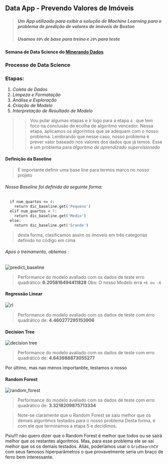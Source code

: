 ## Data App - Prevendo Valores de Imóveis
> ##### Um App utilizado para exibir a solução de Machine Learning para o problema de predição de valores de imóveis de Boston
> ##### Usamos ``` 80% ``` de base para treino e ```20%``` para teste
####  Semana de Data Science do [Minerando Dados](https://minerandodados.com.br/)
### Processo de Data Science 
### Etapas:

1. *Coleta de Dados*
2. *Limpeza e Formatação*
3. *Análise e Exploração* 
4. *Criação de Modelo*
5. *Interpretação de Resultado de Modelo*

>> Vou pular algumas etapas e ir logo para a etapa ```4 ``` que tem foco na conclusão de ecolha de algoritmo vencedor.
Nessa etapa, aplicamos os algorimtos que se adequam com o nosso problema. Lembrando que nesse caso, nosso problema é prever valor baseado nos valores dos dados que já temos. Esse é um problema para *algoritmo de aprendizado supervisionado*
#### Definição da Baseline
> É importante definir uma base line para termos marco no nosso projeto 
###### Nossa Baseline foi definida da seguinte forma:
```def retorna_baseline(num_quartos):
  if num_quartos <= 4:
    return dic_baseline.get('Pequeno')
  elif num_quartos < 7:
    return dic_baseline.get('Medio')
  else:
    return dic_baseline.get('Grande') 
```

> desta forma, clasificamos assim os imoveis em três categorias definido no código em cima

###### Apos o treinamento, obtemos :
![predict_baseline](https://user-images.githubusercontent.com/19332627/82248838-2f034200-991f-11ea-9ac1-69cf2b4a77a9.PNG)
> Performance do modelo avaliado com os dados de teste
> erro quadrático: **6.205816494411828**
Obs: O nosso Modelo erra ```+6 ou -6 ```

#### Regressão Linear
![rl](https://user-images.githubusercontent.com/19332627/82250696-50196200-9922-11ea-8137-68749949d93e.PNG)
> Performance do modelo avaliado com os dados de teste
> com erro quadrático de: **4.460277295153906**

#### Decision Tree 
![decision tree](https://user-images.githubusercontent.com/19332627/82252671-cff4fb80-9925-11ea-9b61-dcc083f38b7f.PNG)
> Performance do modelo avaliado com os dados de teste
> com erro quadrático de: **4.643988873055277**

Por último, mas nao menos importanbte, testamos o nosso 
#### Random Forest
![random_forest](https://user-images.githubusercontent.com/19332627/82253900-409d1780-9928-11ea-89ce-4133f7ab5945.PNG)
> Performance do modelo avaliado com os dados de teste
> com erro quadrático de: **3.3218209875713334**

> Note-se claramente que o Random Forest se saiu melhor que os demais algoritmos testados para o nosso problema
Desta forma, é com ele que terminamos a etapa 5 e decidimos.


Psiu!!! não quero dizer que o Random Forest é melhor que todos ou se sairá melhor que os restantes algoritmos. Mas, para esse problema ele se saí melhor que os os demais testados. Aliás,  poderíamos usar o ``` GridSearchCV ``` com seus famosos hiperparâmetros o que provavelmente seria um braço de ferro bem interessante.
